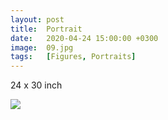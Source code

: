 ```yaml
---
layout: post
title:  Portrait
date:   2020-04-24 15:00:00 +0300
image:  09.jpg
tags:   [Figures, Portraits]
---
```


24 x 30 inch

![]({{site.baseurl}}/img/09.jpg)

